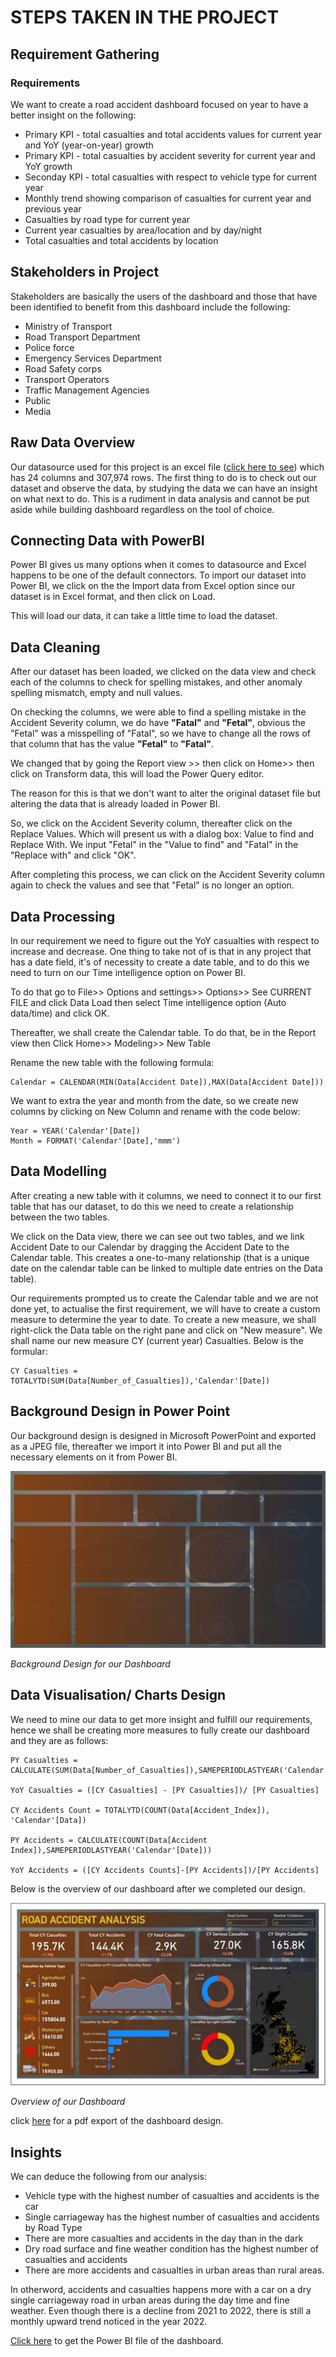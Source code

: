 # STEPS TAKEN IN THE PROJECT

## Requirement Gathering

### Requirements

We want to create a road accident dashboard focused on year to have a better insight on the following:

- Primary KPI - total casualties and total accidents values for current year and YoY (year-on-year) growth
- Primary KPI - total casualties by accident severity for current year and YoY growth
- Seconday KPI - total casualties with respect to vehicle type for current year
- Monthly trend showing comparison of casualties for current year and previous year
- Casualties by road type for current year
- Current year casualties by area/location and by day/night
- Total casualties and total accidents by location

## Stakeholders in Project

Stakeholders are basically the users of the dashboard and those that have been identified to benefit from this dashboard include the following:

- Ministry of Transport
- Road Transport Department
- Police force
- Emergency Services Department
- Road Safety corps
- Transport Operators
- Traffic Management Agencies
- Public
- Media

## Raw Data Overview

Our datasource used for this project is an excel file ([click here to see](data-assets/Road-Accident-Data.xlsx)) which has 24 columns and 307,974 rows. The first thing to do is to check out our dataset and observe the data, by studying the data we can have an insight on what next to do. This is a rudiment in data analysis and cannot be put aside while building dashboard regardless on the tool of choice.

## Connecting Data with PowerBI

Power BI gives us many options when it comes to datasource and Excel happens to be one of the default connectors. To import our dataset into Power BI, we click on the the Import data from Excel option since our dataset is in Excel format, and then click on Load.

This will load our data, it can take a little time to load the dataset.

## Data Cleaning

After our dataset has been loaded, we clicked on the data view and check each of the columns to check for spelling mistakes, and other anomaly spelling mismatch, empty and null values.

On checking the columns, we were able to find a spelling mistake in the Accident Severity column, we do have **"Fatal"** and **"Fetal"**, obvious the "Fetal" was a misspelling of "Fatal", so we have to change all the rows of that column that has the value **"Fetal"** to **"Fatal"**.

We changed that by going the Report view >> then click on Home>> then click on Transform data, this will load the Power Query editor.

The reason for this is that we don't want to alter the original dataset file but altering the data that is already loaded in Power BI.

So, we click on the Accident Severity column, thereafter click on the Replace Values. Which will present us with a dialog box: Value to find and Replace With. We input "Fetal" in the "Value to find" and "Fatal" in the "Replace with" and click "OK".

After completing this process, we can click on the Accident Severity column again to check the values and see that "Fetal" is no longer an option.

## Data Processing

In our requirement we need to figure out the YoY casualties with respect to increase and decrease. One thing to take not of is that in any project that has a date field, it's of necessity to create a date table, and to do this we need to turn on our Time intelligence option on Power BI.

To do that go to File>> Options and settings>> Options>> See CURRENT FILE and click Data Load then select Time intelligence option (Auto data/time) and click OK.

Thereafter, we shall create the Calendar table. To do that, be in the Report view then Click Home>> Modeling>> New Table

Rename the new table with the following formula:

```DAX
Calendar = CALENDAR(MIN(Data[Accident Date]),MAX(Data[Accident Date]))
```

We want to extra the year and month from the date, so we create new columns by clicking on New Column and rename with the code below:

```DAX
Year = YEAR('Calendar'[Date])
Month = FORMAT('Calendar'[Date],'mmm')
```

## Data Modelling

After creating a new table with it columns, we need to connect it to our first table that has our dataset, to do this we need to create a relationship between the two tables.

We click on the Data view, there we can see out two tables, and we link Accident Date to our Calendar by dragging the Accident Date to the Calendar table. This creates a one-to-many relationship (that is a unique date on the calendar table can be linked to multiple date entries on the Data table).

Our requirements prompted us to create the Calendar table and we are not done yet, to actualise the first requirement, we will have to create a custom measure to determine the year to date.
To create a new measure, we shall right-click the Data table on the right pane and click on "New measure". We shall name our new measure CY (current year) Casualties. Below is the formular:

```DAX
CY Casualties = TOTALYTD(SUM(Data[Number_of_Casualties]),'Calendar'[Date])
```

## Background Design in Power Point

Our background design is designed in Microsoft PowerPoint and exported as a JPEG file, thereafter we import it into Power BI and put all the necessary elements on it from Power BI.

![dashboard background](visual-data/Background-For-PowerBI-Project.jpg)

_Background Design for our Dashboard_

## Data Visualisation/ Charts Design

We need to mine our data to get more insight and fulfill our requirements, hence we shall be creating more measures to fully create our dashboard and they are as follows:

```DAX
PY Casualties = CALCULATE(SUM(Data[Number_of_Casualties]),SAMEPERIODLASTYEAR('Calendar'[Date]))

YoY Casualties = ([CY Casualties] - [PY Casualties])/ [PY Casualties]

CY Accidents Count = TOTALYTD(COUNT(Data[Accident_Index]), 'Calendar'[Data])

PY Accidents = CALCULATE(COUNT(Data[Accident Index]),SAMEPERIODLASTYEAR('Calendar'[Date]))

YoY Accidents = ([CY Accidents Counts]-[PY Accidents])/[PY Accidents]
```

Below is the overview of our dashboard after we completed our design.

![dashboard overview](visual-data/road-accident-analysis_power_bi.JPG)

_Overview of our Dashboard_

click [here](/road-accident-analysis_power_bi.pdf/) for a pdf export of the dashboard design.

## Insights

We can deduce the following from our analysis:

- Vehicle type with the highest number of casualties and accidents is the car
- Single carriageway has the highest number of casualties and accidents by Road Type
- There are more casualties and accidents in the day than in the dark
- Dry road surface and fine weather condition has the highest number of casualties and accidents
- There are more accidents and casualties in urban areas than rural areas.

In otherword, accidents and casualties happens more with a car on a dry single carriageway road in urban areas during the day time and fine weather. Even though there is a decline from 2021 to 2022, there is still a monthly upward trend noticed in the year 2022.

[Click here](data-assets/road-accident-analysis_power_bi.pbix) to get the Power BI file of the dashboard.
